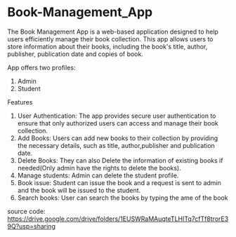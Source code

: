 # Book-Management_App

The Book Management App is a web-based application designed to help users efficiently manage their book collection. This app allows users to store information about their books, including the book's title, author, publisher, publication date and copies of book. 

App offers two profiles:
1. Admin
2. Student

Features
1. User Authentication: The app provides secure user authentication to ensure that only authorized users can access and manage their book collection.
2. Add Books: Users can add new books to their collection by providing the necessary details, such as title, author,publisher and publication date.
3. Delete Books: They can also Delete the information of existing books if needed(Only admin have the rights to delete the books).
4. Manage students: Admin can delete the student profile.
5. Book issue: Student can issue the book and a request is sent to admin and the book will be issued to the student.
6. Search books: User can search the books by typing the ame of the book


source code: https://drive.google.com/drive/folders/1EUSWRaMAuqteTLHITq7cfTf8trorE39Q?usp=sharing
